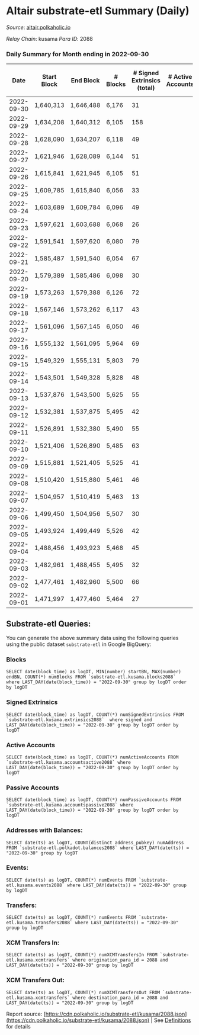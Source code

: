 # Altair substrate-etl Summary (Daily)

_Source_: [altair.polkaholic.io](https://altair.polkaholic.io)

*Relay Chain*: kusama
*Para ID*: 2088



### Daily Summary for Month ending in 2022-09-30


| Date | Start Block | End Block | # Blocks | # Signed Extrinsics (total) | # Active Accounts | # Passive | # New | # Addresses with Balances | # Events | # Transfers | # XCM Transfers In | # XCM Transfers Out | Issues | 
| ---- | ----------- | --------- | -------- | --------------------------- | ----------------- | --------- | ----- | ------------------------- | -------- | ----------- | ------------------ | ------------------- | ------ |
| 2022-09-30 | 1,640,313 | 1,646,488 | 6,176 | 31 |  |  |  | 29,140 | 12,565 | 4 ($40.25) |   | 2 ($28.32) |  |
| 2022-09-29 | 1,634,208 | 1,640,312 | 6,105 | 158 |  |  |  |  | 13,331 | 68 ($2,156.83) |   | 1 ($0.57) |  |
| 2022-09-28 | 1,628,090 | 1,634,207 | 6,118 | 49 |  |  |  |  | 12,628 | 24 ($4,485.33) | 4 ($875.08) | 4 ($14.27) |  |
| 2022-09-27 | 1,621,946 | 1,628,089 | 6,144 | 51 |  |  |  |  | 12,659 | 17 ($2,168.16) | 2 ($819.51) | 2 ($252.44) |  |
| 2022-09-26 | 1,615,841 | 1,621,945 | 6,105 | 51 |  |  |  |  | 12,574 | 12 ($8,472.18) |   | 1 ($1,029.65) |  |
| 2022-09-25 | 1,609,785 | 1,615,840 | 6,056 | 33 |  |  |  |  | 12,366 | 16 ($545.13) |   | 1 ($103.43) |  |
| 2022-09-24 | 1,603,689 | 1,609,784 | 6,096 | 49 |  |  |  |  | 12,569 | 25 ($3,617.80) | 3 ($1,223.95) | 10 ($929.01) |  |
| 2022-09-23 | 1,597,621 | 1,603,688 | 6,068 | 26 |  |  |  |  | 12,372 | 10 ($45.11) | 1 ($0.13) |   |  |
| 2022-09-22 | 1,591,541 | 1,597,620 | 6,080 | 79 |  |  |  |  | 12,722 | 23 ($1,039.92) | 1 ($104.53) | 2 ($210.70) |  |
| 2022-09-21 | 1,585,487 | 1,591,540 | 6,054 | 67 |  |  |  |  | 12,597 | 28 ($775.32) | 2 ($209.44) |   |  |
| 2022-09-20 | 1,579,389 | 1,585,486 | 6,098 | 30 |  |  |  |  | 12,386 | 15 ($1,475.05) | 2 ($521.00) | 2 ($184.16) |  |
| 2022-09-19 | 1,573,263 | 1,579,388 | 6,126 | 72 |  |  |  | 29,114 | 12,557 | 15 ($16,676.83) |   |   |  |
| 2022-09-18 | 1,567,146 | 1,573,262 | 6,117 | 43 |  |  |  | 29,113 | 12,465 | 25 ($3,019.83) | 3 ($220.63) | 2 ($1.21) |  |
| 2022-09-17 | 1,561,096 | 1,567,145 | 6,050 | 46 |  |  |  | 29,113 | 12,297 | 20 ($4,038.12) |   |   |  |
| 2022-09-16 | 1,555,132 | 1,561,095 | 5,964 | 69 |  |  |  | 29,111 | 12,232 | 48 ($8,220.86) | 1 ($908.53) | 5 ($1,277.29) |  |
| 2022-09-15 | 1,549,329 | 1,555,131 | 5,803 | 79 |  |  |  | 29,109 | 11,976 | 44 ($2,146.31) |   | 2 ($42.24) |  |
| 2022-09-14 | 1,543,501 | 1,549,328 | 5,828 | 48 |  |  |  | 29,103 | 11,878 | 23 ($4,199.15) | 1 ($955.69) | 2 ($1,039.10) |  |
| 2022-09-13 | 1,537,876 | 1,543,500 | 5,625 | 55 |  |  |  | 29,103 | 11,502 | 38 ($14,912.69) |   | 1 ($135.95) |  |
| 2022-09-12 | 1,532,381 | 1,537,875 | 5,495 | 42 |  |  |  | 29,103 | 11,178 | 21 ($6,784.55) | 1 ($595.60) |   |  |
| 2022-09-11 | 1,526,891 | 1,532,380 | 5,490 | 55 |  |  |  |  | 11,258 | 37 ($10,052.95) | 5 ($3,216.03) | 3 ($1,026.86) |  |
| 2022-09-10 | 1,521,406 | 1,526,890 | 5,485 | 63 |  |  |  |  | 11,260 | 37 ($2,537.07) | 5 ($687.73) | 1 ($261.07) |  |
| 2022-09-09 | 1,515,881 | 1,521,405 | 5,525 | 41 |  |  |  |  | 11,236 | 21 ($395.99) | 1 ($7.94) |   |  |
| 2022-09-08 | 1,510,420 | 1,515,880 | 5,461 | 46 |  |  |  | 29,094 | 11,126 | 23 ($10,974.44) | 1 ($24.14) |   |  |
| 2022-09-07 | 1,504,957 | 1,510,419 | 5,463 | 13 |  |  |  | 29,093 | 10,986 | 5 ($163.96) |   |   |  |
| 2022-09-06 | 1,499,450 | 1,504,956 | 5,507 | 30 |  |  |  | 29,092 | 11,152 | 7 ($367.64) | 2 ($274.09) | 3 ($47.93) |  |
| 2022-09-05 | 1,493,924 | 1,499,449 | 5,526 | 42 |  |  |  | 29,091 | 11,262 | 14 ($5,566.00) | 3 ($21,040.94) | 2 ($60.08) |  |
| 2022-09-04 | 1,488,456 | 1,493,923 | 5,468 | 45 |  |  |  | 29,089 | 11,148 | 24 ($2,474.40) | 1 ($0.13) | 8 ($1,096.51) |  |
| 2022-09-03 | 1,482,961 | 1,488,455 | 5,495 | 32 |  |  |  | 29,087 | 11,166 | 16 ($2,475.31) | 6 ($95.28) | 5 ($1,223.87) |  |
| 2022-09-02 | 1,477,461 | 1,482,960 | 5,500 | 66 |  |  |  | 29,085 | 11,290 | 31 ($4,085.96) |   | 5 ($1,054.14) |  |
| 2022-09-01 | 1,471,997 | 1,477,460 | 5,464 | 27 |  |  |  | 29,086 | 11,070 | 12 ($1,565.49) | 2 ($35.71) | 4 ($738.48) |  |

## Substrate-etl Queries:
You can generate the above summary data using the following queries using the public dataset `substrate-etl` in Google BigQuery:


### Blocks
```
SELECT date(block_time) as logDT, MIN(number) startBN, MAX(number) endBN, COUNT(*) numBlocks FROM `substrate-etl.kusama.blocks2088`  where LAST_DAY(date(block_time)) = "2022-09-30" group by logDT order by logDT
```


### Signed Extrinsics
```
SELECT date(block_time) as logDT, COUNT(*) numSignedExtrinsics FROM `substrate-etl.kusama.extrinsics2088`  where signed and LAST_DAY(date(block_time)) = "2022-09-30" group by logDT order by logDT
```


### Active Accounts
```
SELECT date(block_time) as logDT, COUNT(*) numActiveAccounts FROM `substrate-etl.kusama.accountsactive2088` where LAST_DAY(date(block_time)) = "2022-09-30" group by logDT order by logDT
```


### Passive Accounts
```
SELECT date(block_time) as logDT, COUNT(*) numPassiveAccounts FROM `substrate-etl.kusama.accountspassive2088` where LAST_DAY(date(block_time)) = "2022-09-30" group by logDT order by logDT
```


### Addresses with Balances:
```
SELECT date(ts) as logDT, COUNT(distinct address_pubkey) numAddress FROM `substrate-etl.polkadot.balances2088` where LAST_DAY(date(ts)) = "2022-09-30" group by logDT
```


### Events:
```
SELECT date(ts) as logDT, COUNT(*) numEvents FROM `substrate-etl.kusama.events2088` where LAST_DAY(date(ts)) = "2022-09-30" group by logDT
```


### Transfers:
```
SELECT date(ts) as logDT, COUNT(*) numEvents FROM `substrate-etl.kusama.transfers2088` where LAST_DAY(date(ts)) = "2022-09-30" group by logDT
```


### XCM Transfers In:
```
SELECT date(ts) as logDT, COUNT(*) numXCMTransfersIn FROM `substrate-etl.kusama.xcmtransfers` where origination_para_id = 2088 and LAST_DAY(date(ts)) = "2022-09-30" group by logDT
```


### XCM Transfers Out:
```
SELECT date(ts) as logDT, COUNT(*) numXCMTransfersOut FROM `substrate-etl.kusama.xcmtransfers` where destination_para_id = 2088 and LAST_DAY(date(ts)) = "2022-09-30" group by logDT
```



Report source: [https://cdn.polkaholic.io/substrate-etl/kusama/2088.json](https://cdn.polkaholic.io/substrate-etl/kusama/2088.json) | See [Definitions](/DEFINITIONS.md) for details
